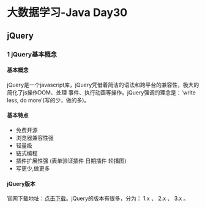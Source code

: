 # 大数据学习-Java Day30

##  jQuery 

### 1 jQuery基本概念

#### 基本概念

 jQuery是一个javascript库，jQuery凭借着简洁的语法和跨平台的兼容性，极大的简化了js操作DOM、处理 事件、执行动画等操作。jQuery强调的理念是：'write less, do more'(写的少，做的多)。 

#### 基本特点

-   免费开源 
- 浏览器兼容性强 
- 轻量级 
- 链式编程 
- 插件扩展性强 (表单验证插件 日期插件 轮播图) 
- 写更少,做更多 

#### jQuery版本

 官网下载地址：[点击下载](https://jquery.com/download/)。jQuery的版本有很多，分为： 1.x 、 2.x 、 3.x 。 

